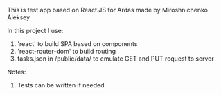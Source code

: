 This is test app based on React.JS for Ardas made by Miroshnichenko Aleksey

In this project I use:

1) 'react' to build SPA based on components
2) 'react-router-dom' to build routing
3) tasks.json in /public/data/ to emulate GET and PUT request to server

Notes:
1) Tests can be written if needed
